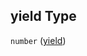## yield Type

`number` ([yield](specification-definitions-harvestorkillevent-properties-yield.md))

